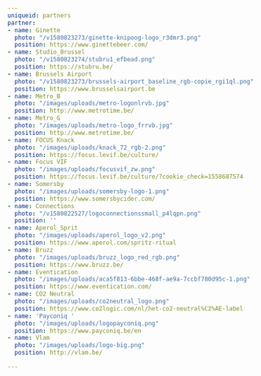 ```yaml
---
uniqueid: partners
partner:
- name: Ginette
  photo: "/v1580823273/ginette-knipoog-logo_r3dmr3.png"
  position: https://www.ginettebeer.com/
- name: Studio_Brussel
  photo: "/v1580823274/stubru1_efbead.png"
  position: https://stubru.be/
- name: Brussels Airport
  photo: "/v1580823273/brussels-airport_baseline_rgb-copie_rgi1ql.png"
  position: https://www.brusselsairport.be
- name: Metro_B
  photo: "/images/uploads/metro-logonlrvb.jpg"
  position: http://www.metrotime.be/
- name: Metro_G
  photo: "/images/uploads/metro-logo_frrvb.jpg"
  position: http://www.metrotime.be/
- name: FOCUS Knack
  photo: "/images/uploads/knack_72_rgb-2.png"
  position: https://focus.levif.be/culture/
- name: Focus VIF
  photo: "/images/uploads/focusvif_zw.png"
  position: https://focus.levif.be/culture/?cookie_check=1558687574
- name: Somersby
  photo: "/images/uploads/somersby-logo-1.png"
  position: https://www.somersbycider.com/
- name: Connections
  photo: "/v1580822527/logoconnectionssmall_p4lqpn.png"
  position: ''
- name: Aperol_Sprit
  photo: "/images/uploads/aperol_logo_v2.png"
  position: https://www.aperol.com/spritz-ritual
- name: Bruzz
  photo: "/images/uploads/bruzz_logo_red_rgb.png"
  position: https://www.bruzz.be/
- name: Eventication
  photo: "/images/uploads/aca5f813-6bbe-468f-ae9a-7ccbf780d95c-1.png"
  position: https://www.eventication.com/
- name: CO2 Neutral
  photo: "/images/uploads/co2neutral_logo.png"
  position: https://www.co2logic.com/nl/het-co2-neutral%C2%AE-label
- name: 'Payconiq '
  photo: "/images/uploads/logopayconiq.png"
  position: https://www.payconiq.be/en
- name: Vlam
  photo: "/images/uploads/logo-big.png"
  position: http://vlam.be/

---
```

